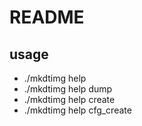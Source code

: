 # README

## usage

* ./mkdtimg help
* ./mkdtimg help dump
* ./mkdtimg help create
* ./mkdtimg help cfg_create
